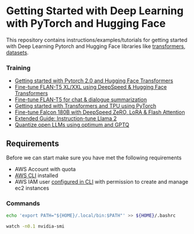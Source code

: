 # Getting Started with Deep Learning with PyTorch and Hugging Face

This repository contains instructions/examples/tutorials for getting started with Deep Learning Pytorch and Hugging Face libraries like [transformers](https://huggingface.co/docs/transformers/index), [datasets](https://huggingface.co/docs/datasets/index).

### Training

* [Getting started with Pytorch 2.0 and Hugging Face Transformers](./training/pytorch-2-0-bert-text-classification.ipynb) 
* [Fine-tune FLAN-T5 XL/XXL using DeepSpeed & Hugging Face Transformers](./training/deepseed-flan-t5-summarization.ipynb) 
* [Fine-tune FLAN-T5 for chat & dialogue summarization](./training/flan-t5-samsum-summarization.ipynb) 
* [Getting started with Transformers and TPU using PyTorch](./training/accelerate-tpu-bert-text-classification.ipynb)
* [Fine-tune Falcon 180B with DeepSpeed ZeRO, LoRA & Flash Attention](./training/deepseed-falcon-180b-lora-fa.ipynb)
* [Extended Guide: Instruction-tune Llama 2](./training/instruction-tune-llama-2-int4.ipynb)
* [Quantize open LLMs using optimum and GPTQ](./training/optimize-llama-2-gptq.ipynb)

## Requirements

Before we can start make sure you have met the following requirements

* AWS Account with quota
* [AWS CLI](https://docs.aws.amazon.com/cli/latest/userguide/getting-started-install.html) installed
* AWS IAM user [configured in CLI](https://docs.aws.amazon.com/cli/latest/userguide/cli-chap-configure.html) with permission to create and manage ec2 instances


### Commands 

```bash
echo 'export PATH="${HOME}/.local/bin:$PATH"' >> ${HOME}/.bashrc 
````

```bash
watch -n0.1 nvidia-smi
```
